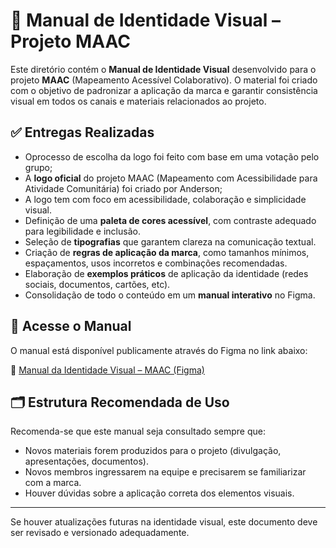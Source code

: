 # 🎨 Manual de Identidade Visual – Projeto MAAC

Este diretório contém o **Manual de Identidade Visual** desenvolvido para o projeto **MAAC** (Mapeamento Acessível Colaborativo). O material foi criado com o objetivo de padronizar a aplicação da marca e garantir consistência visual em todos os canais e materiais relacionados ao projeto.

## ✅ Entregas Realizadas

- Oprocesso de escolha da logo foi feito com base em uma votação pelo grupo;
- A **logo oficial** do projeto MAAC (Mapeamento com Acessibilidade para Atividade Comunitária) foi criado por Anderson;
- A logo tem com foco em acessibilidade, colaboração e simplicidade visual.
- Definição de uma **paleta de cores acessível**, com contraste adequado para legibilidade e inclusão.
- Seleção de **tipografias** que garantem clareza na comunicação textual.
- Criação de **regras de aplicação da marca**, como tamanhos mínimos, espaçamentos, usos incorretos e combinações recomendadas.
- Elaboração de **exemplos práticos** de aplicação da identidade (redes sociais, documentos, cartões, etc).
- Consolidação de todo o conteúdo em um **manual interativo** no Figma.

## 📎 Acesse o Manual

O manual está disponível publicamente através do Figma no link abaixo:

🔗 [Manual da Identidade Visual – MAAC (Figma)](https://www.figma.com/proto/1Y4snZJcPNYjVOos6R3qmN/Manual-da-Identidade-Visual?node-id=1-2&p=f&t=p7buLAMuCZiwefY5-0&scaling=contain&content-scaling=fixed&page-id=0%3A1)

## 🗂️ Estrutura Recomendada de Uso

Recomenda-se que este manual seja consultado sempre que:

- Novos materiais forem produzidos para o projeto (divulgação, apresentações, documentos).
- Novos membros ingressarem na equipe e precisarem se familiarizar com a marca.
- Houver dúvidas sobre a aplicação correta dos elementos visuais.

---

Se houver atualizações futuras na identidade visual, este documento deve ser revisado e versionado adequadamente.
